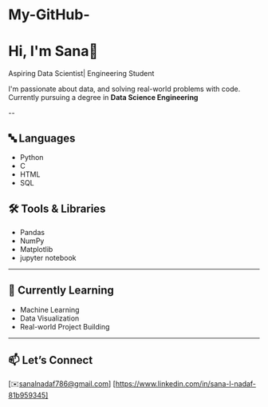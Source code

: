 # My-GitHub-
# Hi, I'm Sana👋

Aspiring Data Scientist| Engineering Student

I'm passionate about data, and solving real-world problems with code.  
Currently pursuing a degree in **Data Science Engineering**

--

## 🔤 Languages
- Python   
- C
- HTML
- SQL

## 🛠️ Tools & Libraries
- Pandas  
- NumPy  
- Matplotlib  
- jupyter notebook
---

## 🌱 Currently Learning
- Machine Learning  
- Data Visualization  
- Real-world Project Building

---

## 📫 Let’s Connect
[✉️sanalnadaf786@gmail.com]
[https://www.linkedin.com/in/sana-l-nadaf-81b959345]

